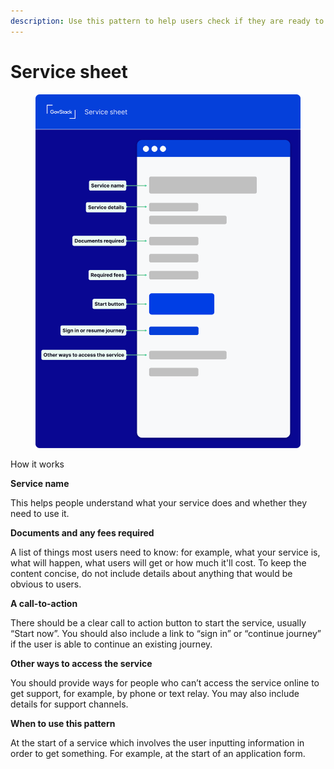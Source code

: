 ```yaml
---
description: Use this pattern to help users check if they are ready to start a service.
---
```


# Service sheet

<figure><img src="../.gitbook/assets/Service sheet.png" alt=""><figcaption></figcaption></figure>

How it works

**Service name**

This helps people understand what your service does and whether they need to use it.

**Documents and any fees required**

A list of things most users need to know: for example, what your service is, what will happen, what users will get or how much it'll cost. To keep the content concise, do not include details about anything that would be obvious to users.

**A call-to-action**

There should be a clear call to action button to start the service, usually “Start now”. You should also include a link to “sign in” or “continue journey” if the user is able to continue an existing journey.

**Other ways to access the service**

You should provide ways for people who can’t access the service online to get support, for example, by phone or text relay. You may also include details for support channels.

**When to use this pattern**

At the start of a service which involves the user inputting information in order to get something. For example, at the start of an application form.

